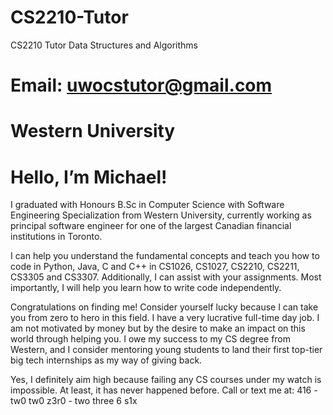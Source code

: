 # CS2210-Tutor
CS2210 Tutor Data Structures and Algorithms
# Email: uwocstutor@gmail.com
# Western University
# Hello, I’m Michael!
I graduated with Honours B.Sc in Computer Science with Software Engineering Specialization from Western University, currently working as principal software engineer for one of the largest Canadian financial institutions in Toronto.

I can help you understand the fundamental concepts and teach you how to code in Python, Java, C and C++ in CS1026, CS1027, CS2210, CS2211, CS3305 and CS3307. Additionally, I can assist with your assignments. Most importantly, I will help you learn how to write code independently.

Congratulations on finding me! Consider yourself lucky because I can take you from zero to hero in this field. I have a very lucrative full-time day job. I am not motivated by money but by the desire to make an impact on this world through helping you. I owe my success to my CS degree from Western, and I consider mentoring young students to land their first top-tier big tech internships as my way of giving back.

Yes, I definitely aim high because failing any CS courses under my watch is impossible. At least, it has never happened before. Call or text me at: 416 - tw0 tw0 z3r0 - two three 6 s1x
